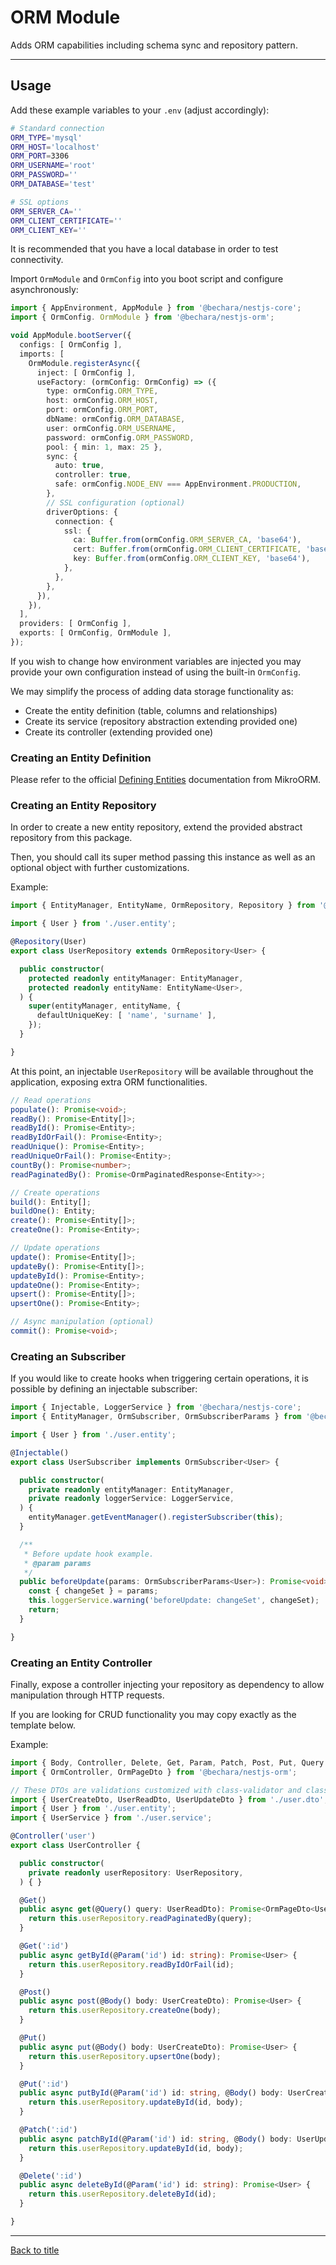 # ORM Module

Adds ORM capabilities including schema sync and repository pattern.

---

## Usage

Add these example variables to your `.env` (adjust accordingly):

```bash
# Standard connection
ORM_TYPE='mysql'
ORM_HOST='localhost'
ORM_PORT=3306
ORM_USERNAME='root'
ORM_PASSWORD=''
ORM_DATABASE='test'

# SSL options
ORM_SERVER_CA=''
ORM_CLIENT_CERTIFICATE=''
ORM_CLIENT_KEY=''
```

It is recommended that you have a local database in order to test connectivity.

Import `OrmModule` and `OrmConfig` into you boot script and configure asynchronously:

```ts
import { AppEnvironment, AppModule } from '@bechara/nestjs-core';
import { OrmConfig. OrmModule } from '@bechara/nestjs-orm';

void AppModule.bootServer({
  configs: [ OrmConfig ],
  imports: [
    OrmModule.registerAsync({
      inject: [ OrmConfig ],
      useFactory: (ormConfig: OrmConfig) => ({
        type: ormConfig.ORM_TYPE,
        host: ormConfig.ORM_HOST,
        port: ormConfig.ORM_PORT,
        dbName: ormConfig.ORM_DATABASE,
        user: ormConfig.ORM_USERNAME,
        password: ormConfig.ORM_PASSWORD,
        pool: { min: 1, max: 25 },
        sync: {
          auto: true,
          controller: true,
          safe: ormConfig.NODE_ENV === AppEnvironment.PRODUCTION,
        },
        // SSL configuration (optional)
        driverOptions: {
          connection: {
            ssl: {
              ca: Buffer.from(ormConfig.ORM_SERVER_CA, 'base64'),
              cert: Buffer.from(ormConfig.ORM_CLIENT_CERTIFICATE, 'base64'),
              key: Buffer.from(ormConfig.ORM_CLIENT_KEY, 'base64'),
            },
          },
        },
      }),
    }),
  ],
  providers: [ OrmConfig ],
  exports: [ OrmConfig, OrmModule ],
});
```

If you wish to change how environment variables are injected you may provide your own configuration instead of using the built-in `OrmConfig`.

We may simplify the process of adding data storage functionality as:
- Create the entity definition (table, columns and relationships)
- Create its service (repository abstraction extending provided one)
- Create its controller (extending provided one)

### Creating an Entity Definition

Please refer to the official [Defining Entities](https://mikro-orm.io/docs/defining-entities) documentation from MikroORM.

### Creating an Entity Repository

In order to create a new entity repository, extend the provided abstract repository from this package.

Then, you should call its super method passing this instance as well as an optional object with further customizations.

Example:

```ts
import { EntityManager, EntityName, OrmRepository, Repository } from '@bechara/nestjs-orm';

import { User } from './user.entity';

@Repository(User)
export class UserRepository extends OrmRepository<User> {

  public constructor(
    protected readonly entityManager: EntityManager,
    protected readonly entityName: EntityName<User>,
  ) {
    super(entityManager, entityName, {
      defaultUniqueKey: [ 'name', 'surname' ],
    });
  }

}
```

At this point, an injectable `UserRepository` will be available throughout the application, exposing extra ORM functionalities.

```ts
// Read operations
populate(): Promise<void>;
readBy(): Promise<Entity[]>;
readById(): Promise<Entity>;
readByIdOrFail(): Promise<Entity>;
readUnique(): Promise<Entity>;
readUniqueOrFail(): Promise<Entity>;
countBy(): Promise<number>;
readPaginatedBy(): Promise<OrmPaginatedResponse<Entity>>;

// Create operations
build(): Entity[];
buildOne(): Entity;
create(): Promise<Entity[]>;
createOne(): Promise<Entity>;

// Update operations
update(): Promise<Entity[]>;
updateBy(): Promise<Entity[]>;
updateById(): Promise<Entity>;
updateOne(): Promise<Entity>;
upsert(): Promise<Entity[]>;
upsertOne(): Promise<Entity>;

// Async manipulation (optional)
commit(): Promise<void>;
```

### Creating an Subscriber

If you would like to create hooks when triggering certain operations, it is possible by defining an injectable subscriber:

```ts
import { Injectable, LoggerService } from '@bechara/nestjs-core';
import { EntityManager, OrmSubscriber, OrmSubscriberParams } from '@bechara/nestjs-orm';

import { User } from './user.entity';

@Injectable()
export class UserSubscriber implements OrmSubscriber<User> {

  public constructor(
    private readonly entityManager: EntityManager,
    private readonly loggerService: LoggerService,
  ) {
    entityManager.getEventManager().registerSubscriber(this);
  }

  /**
   * Before update hook example.
   * @param params
   */
  public beforeUpdate(params: OrmSubscriberParams<User>): Promise<void> {
    const { changeSet } = params;
    this.loggerService.warning('beforeUpdate: changeSet', changeSet);
    return;
  }

}
```


### Creating an Entity Controller

Finally, expose a controller injecting your repository as dependency to allow manipulation through HTTP requests.

If you are looking for CRUD functionality you may copy exactly as the template below.

Example:

```ts
import { Body, Controller, Delete, Get, Param, Patch, Post, Put, Query } from '@bechara/nestjs-core';
import { OrmController, OrmPageDto } from '@bechara/nestjs-orm';

// These DTOs are validations customized with class-validator and class-transformer
import { UserCreateDto, UserReadDto, UserUpdateDto } from './user.dto';
import { User } from './user.entity';
import { UserService } from './user.service';

@Controller('user')
export class UserController {

  public constructor(
    private readonly userRepository: UserRepository,
  ) { }

  @Get()
  public async get(@Query() query: UserReadDto): Promise<OrmPageDto<User>> {
    return this.userRepository.readPaginatedBy(query);
  }

  @Get(':id')
  public async getById(@Param('id') id: string): Promise<User> {
    return this.userRepository.readByIdOrFail(id);
  }

  @Post()
  public async post(@Body() body: UserCreateDto): Promise<User> {
    return this.userRepository.createOne(body);
  }

  @Put()
  public async put(@Body() body: UserCreateDto): Promise<User> {
    return this.userRepository.upsertOne(body);
  }

  @Put(':id')
  public async putById(@Param('id') id: string, @Body() body: UserCreateDto): Promise<User> {
    return this.userRepository.updateById(id, body);
  }

  @Patch(':id')
  public async patchById(@Param('id') id: string, @Body() body: UserUpdateDto): Promise<User> {
    return this.userRepository.updateById(id, body);
  }

  @Delete(':id')
  public async deleteById(@Param('id') id: string): Promise<User> {
    return this.userRepository.deleteById(id);
  }

}
```

---

[Back to title](../../README.md)
